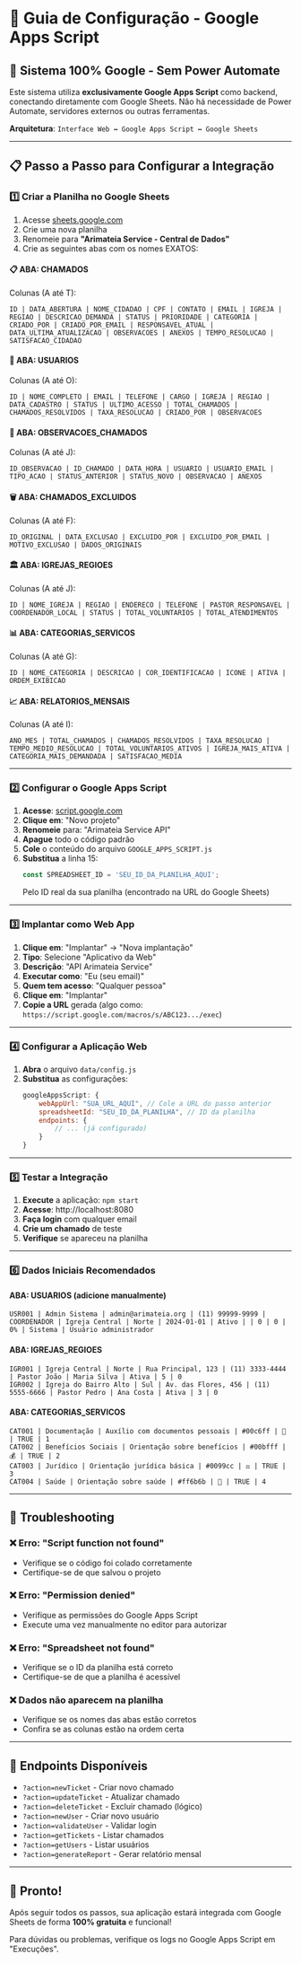 # 🚀 Guia de Configuração - Google Apps Script

## 🎯 **Sistema 100% Google - Sem Power Automate**

Este sistema utiliza **exclusivamente Google Apps Script** como backend, conectando diretamente com Google Sheets. Não há necessidade de Power Automate, servidores externos ou outras ferramentas.

**Arquitetura**: `Interface Web ↔ Google Apps Script ↔ Google Sheets`

---

## 📋 Passo a Passo para Configurar a Integração

### 1️⃣ **Criar a Planilha no Google Sheets**

1. Acesse [sheets.google.com](https://sheets.google.com)
2. Crie uma nova planilha
3. Renomeie para **"Arimateia Service - Central de Dados"**
4. Crie as seguintes abas com os nomes EXATOS:

#### 📋 **ABA: CHAMADOS**
Colunas (A até T):
```
ID | DATA_ABERTURA | NOME_CIDADAO | CPF | CONTATO | EMAIL | IGREJA | REGIAO | DESCRICAO_DEMANDA | STATUS | PRIORIDADE | CATEGORIA | CRIADO_POR | CRIADO_POR_EMAIL | RESPONSAVEL_ATUAL | DATA_ULTIMA_ATUALIZACAO | OBSERVACOES | ANEXOS | TEMPO_RESOLUCAO | SATISFACAO_CIDADAO
```

#### 👥 **ABA: USUARIOS**
Colunas (A até O):
```
ID | NOME_COMPLETO | EMAIL | TELEFONE | CARGO | IGREJA | REGIAO | DATA_CADASTRO | STATUS | ULTIMO_ACESSO | TOTAL_CHAMADOS | CHAMADOS_RESOLVIDOS | TAXA_RESOLUCAO | CRIADO_POR | OBSERVACOES
```

#### 📝 **ABA: OBSERVACOES_CHAMADOS**
Colunas (A até J):
```
ID_OBSERVACAO | ID_CHAMADO | DATA_HORA | USUARIO | USUARIO_EMAIL | TIPO_ACAO | STATUS_ANTERIOR | STATUS_NOVO | OBSERVACAO | ANEXOS
```

#### 🗑️ **ABA: CHAMADOS_EXCLUIDOS**
Colunas (A até F):
```
ID_ORIGINAL | DATA_EXCLUSAO | EXCLUIDO_POR | EXCLUIDO_POR_EMAIL | MOTIVO_EXCLUSAO | DADOS_ORIGINAIS
```

#### 🏛️ **ABA: IGREJAS_REGIOES**
Colunas (A até J):
```
ID | NOME_IGREJA | REGIAO | ENDERECO | TELEFONE | PASTOR_RESPONSAVEL | COORDENADOR_LOCAL | STATUS | TOTAL_VOLUNTARIOS | TOTAL_ATENDIMENTOS
```

#### 📊 **ABA: CATEGORIAS_SERVICOS**
Colunas (A até G):
```
ID | NOME_CATEGORIA | DESCRICAO | COR_IDENTIFICACAO | ICONE | ATIVA | ORDEM_EXIBICAO
```

#### 📈 **ABA: RELATORIOS_MENSAIS**
Colunas (A até I):
```
ANO_MES | TOTAL_CHAMADOS | CHAMADOS_RESOLVIDOS | TAXA_RESOLUCAO | TEMPO_MEDIO_RESOLUCAO | TOTAL_VOLUNTARIOS_ATIVOS | IGREJA_MAIS_ATIVA | CATEGORIA_MAIS_DEMANDADA | SATISFACAO_MEDIA
```

---

### 2️⃣ **Configurar o Google Apps Script**

1. **Acesse**: [script.google.com](https://script.google.com)
2. **Clique em**: "Novo projeto"
3. **Renomeie** para: "Arimateia Service API"
4. **Apague** todo o código padrão
5. **Cole** o conteúdo do arquivo `GOOGLE_APPS_SCRIPT.js`
6. **Substitua** a linha 15:
   ```javascript
   const SPREADSHEET_ID = 'SEU_ID_DA_PLANILHA_AQUI';
   ```
   Pelo ID real da sua planilha (encontrado na URL do Google Sheets)

---

### 3️⃣ **Implantar como Web App**

1. **Clique em**: "Implantar" → "Nova implantação"
2. **Tipo**: Selecione "Aplicativo da Web"
3. **Descrição**: "API Arimateia Service"
4. **Executar como**: "Eu (seu email)"
5. **Quem tem acesso**: "Qualquer pessoa"
6. **Clique em**: "Implantar"
7. **Copie a URL** gerada (algo como: `https://script.google.com/macros/s/ABC123.../exec`)

---

### 4️⃣ **Configurar a Aplicação Web**

1. **Abra** o arquivo `data/config.js`
2. **Substitua** as configurações:
   ```javascript
   googleAppsScript: {
       webAppUrl: "SUA_URL_AQUI", // Cole a URL do passo anterior
       spreadsheetId: "SEU_ID_DA_PLANILHA", // ID da planilha
       endpoints: {
           // ... (já configurado)
       }
   }
   ```

---

### 5️⃣ **Testar a Integração**

1. **Execute** a aplicação: `npm start`
2. **Acesse**: http://localhost:8080
3. **Faça login** com qualquer email
4. **Crie um chamado** de teste
5. **Verifique** se apareceu na planilha

---

### 6️⃣ **Dados Iniciais Recomendados**

#### **ABA: USUARIOS** (adicione manualmente)
```
USR001 | Admin Sistema | admin@arimateia.org | (11) 99999-9999 | COORDENADOR | Igreja Central | Norte | 2024-01-01 | Ativo | | 0 | 0 | 0% | Sistema | Usuário administrador
```

#### **ABA: IGREJAS_REGIOES**
```
IGR001 | Igreja Central | Norte | Rua Principal, 123 | (11) 3333-4444 | Pastor João | Maria Silva | Ativa | 5 | 0
IGR002 | Igreja do Bairro Alto | Sul | Av. das Flores, 456 | (11) 5555-6666 | Pastor Pedro | Ana Costa | Ativa | 3 | 0
```

#### **ABA: CATEGORIAS_SERVICOS**
```
CAT001 | Documentação | Auxílio com documentos pessoais | #00c6ff | 📄 | TRUE | 1
CAT002 | Benefícios Sociais | Orientação sobre benefícios | #00bfff | 💰 | TRUE | 2
CAT003 | Jurídico | Orientação jurídica básica | #0099cc | ⚖️ | TRUE | 3
CAT004 | Saúde | Orientação sobre saúde | #ff6b6b | 🏥 | TRUE | 4
```

---

## 🔧 **Troubleshooting**

### ❌ **Erro: "Script function not found"**
- Verifique se o código foi colado corretamente
- Certifique-se de que salvou o projeto

### ❌ **Erro: "Permission denied"**
- Verifique as permissões do Google Apps Script
- Execute uma vez manualmente no editor para autorizar

### ❌ **Erro: "Spreadsheet not found"**
- Verifique se o ID da planilha está correto
- Certifique-se de que a planilha é acessível

### ❌ **Dados não aparecem na planilha**
- Verifique se os nomes das abas estão corretos
- Confira se as colunas estão na ordem certa

---

## 🎯 **Endpoints Disponíveis**

- `?action=newTicket` - Criar novo chamado
- `?action=updateTicket` - Atualizar chamado
- `?action=deleteTicket` - Excluir chamado (lógico)
- `?action=newUser` - Criar novo usuário
- `?action=validateUser` - Validar login
- `?action=getTickets` - Listar chamados
- `?action=getUsers` - Listar usuários
- `?action=generateReport` - Gerar relatório mensal

---

## 🚀 **Pronto!**

Após seguir todos os passos, sua aplicação estará integrada com Google Sheets de forma **100% gratuita** e funcional!

Para dúvidas ou problemas, verifique os logs no Google Apps Script em "Execuções".
